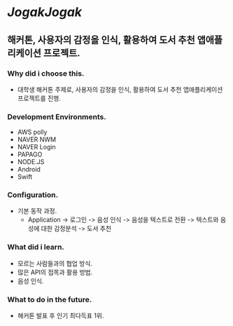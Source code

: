 # *JogakJogak*
## 해커톤, 사용자의 감정을 인식, 활용하여 도서 추천 앱애플리케이션 프로젝트.

### Why did i choose this.
- 대학생 해커톤 주제로, 사용자의 감정을 인식, 활용하여 도서 추천 앱애플리케이션 프로젝트를 진행.

### Development Environments.
- AWS polly
- NAVER NWM
- NAVER Login
- PAPAGO
- NODE.JS
- Android
- Swift

### Configuration.
- 기본 동작 과정.
  - Application -> 로그인 -> 음성 인식 -> 음성을 텍스트로 전환 -> 텍스트와 음성에 대한 감정분석 -> 도서 추천

### What did i learn.
- 모르는 사람들과의 협업 방식.
- 많은 API의 접목과 활용 방법.
- 음성 인식.

### What to do in the future.
- 해커톤 발표 후 인기 최다득표 1위.
